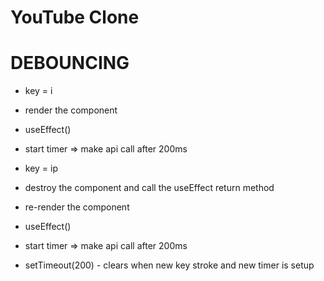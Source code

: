 # YouTube Clone

# DEBOUNCING

- key = i
- render the component
- useEffect()
- start timer => make api call after 200ms
 
- key = ip
- destroy the component and call the useEffect return method
- re-render the component
- useEffect()
- start timer => make api call after 200ms 

- setTimeout(200) - clears when new key stroke and new timer is setup

